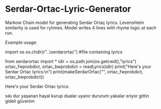 # Serdar-Ortac-Lyric-Generator

Markow Chain model for generating Serdar Ortaç lyrics. Levenshtein similarity is used for ryhmes. Model writes 4 lines with rhyme logic at each run.  

Example usage:

import os
os.chdir(r"..\serdarortac") #file containing lyrics

from serdarortac import *
idir = os.path.join(os.getcwd(),"lyrics")
ortac_fwprobdict, ortac_bwprobdict = readLyrics(idir)
print("Here's your Serdar Ortac lyrics:\n")
print(makeSerdarOrtac("", ortac_fwprobdict, ortac_bwprobdict))

Here's your Serdar Ortac lyrics:

 sıkı dur
 yaşanan hayal kurup dualar
 uyanır dururum yakalar
 eriyor gittin gideli güvenim 
